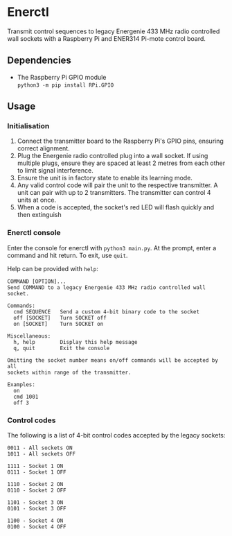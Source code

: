 # Enerctl
Transmit control sequences to legacy Energenie 433 MHz radio controlled wall sockets with a Raspberry Pi and ENER314 Pi-mote control board.

## Dependencies
* The Raspberry Pi GPIO module  
`python3 -m pip install RPi.GPIO`

## Usage
### Initialisation
1. Connect the transmitter board to the Raspberry Pi's GPIO pins, ensuring correct alignment.
2. Plug the Energenie radio controlled plug into a wall socket. If using multiple plugs, ensure they are spaced at least 2 metres from each other to limit signal interference.
3. Ensure the unit is in factory state to enable its learning mode.
4. Any valid control code will pair the unit to the respective transmitter. A unit can pair with up to 2 transmitters. The transmitter can control 4 units at once.
5. When a code is accepted, the socket's red LED will flash quickly and then extinguish

### Enerctl console
Enter the console for enerctl with `python3 main.py`. At the prompt, enter a command and hit return. To exit, use `quit`.

Help can be provided with `help`:
```
COMMAND [OPTION]...
Send COMMAND to a legacy Energenie 433 MHz radio controlled wall socket.

Commands:
  cmd SEQUENCE   Send a custom 4-bit binary code to the socket
  off [SOCKET]   Turn SOCKET off
  on [SOCKET]    Turn SOCKET on

Miscellaneous:
  h, help        Display this help message
  q, quit        Exit the console

Omitting the socket number means on/off commands will be accepted by all
sockets within range of the transmitter.

Examples:
  on
  cmd 1001
  off 3
```

### Control codes
The following is a list of 4-bit control codes accepted by the legacy sockets:
```
0011 - All sockets ON
1011 - All sockets OFF

1111 - Socket 1 ON
0111 - Socket 1 OFF

1110 - Socket 2 ON
0110 - Socket 2 OFF

1101 - Socket 3 ON
0101 - Socket 3 OFF

1100 - Socket 4 ON
0100 - Socket 4 OFF
```
